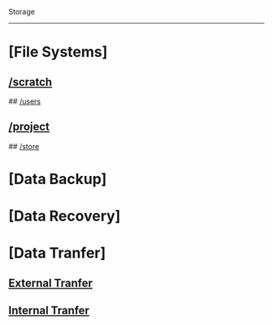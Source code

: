 Storage

---

<!-- use only links inside h1, h2, h3 and h4 -->

# [File Systems]
## [/scratch](scratch)
## [/users](users)
## [/project](project)
## [/store](store)
# [Data Backup]
# [Data Recovery]
# [Data Tranfer]
## [External Tranfer](external_transfer)
## [Internal Tranfer](internal_transfer)
